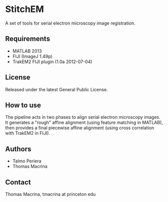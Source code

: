StitchEM
========
A set of tools for serial electron microscopy image registration.

Requirements
------------
* MATLAB 2013
* FIJI (ImageJ 1.49p)
* TrakEM2 FIJI plugin (1.0a 2012-07-04)

License
-------
Released under the latest General Public License.

How to use
----------
The pipeline acts in two phases to align serial electron microscopy
images. It generates a "rough" affine alignment (using feature matching
in MATLAB), then provides a final piecewise affine alignment (using 
cross correlation with TrakEM2 in FIJI).

Authors
-------
* Talmo Periera
* Thomas Macrina

Contact
-------
Thomas Macrina, tmacrina at princeton edu

